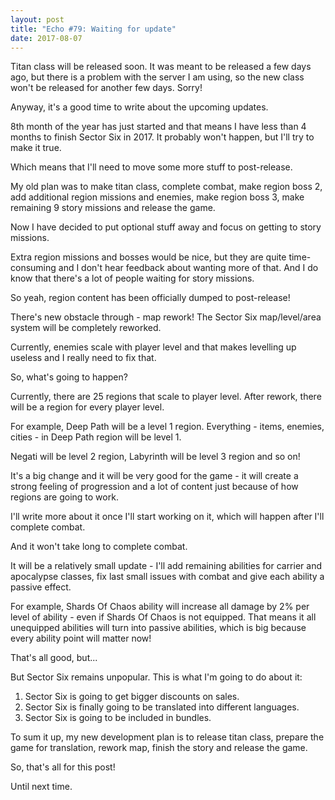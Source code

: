 ```yaml
---
layout: post
title: "Echo #79: Waiting for update"
date: 2017-08-07
---
```


Titan class will be released soon.
It was meant to be released a few days ago, but there is a problem with the server I am using, so the new class won't be released for another few days.
Sorry!

Anyway, it's a good time to write about the upcoming updates.

8th month of the year has just started and that means I have less than 4 months to finish Sector Six in 2017.
It probably won't happen, but I'll try to make it true.

Which means that I'll need to move some more stuff to post-release.

My old plan was to make titan class, complete combat, make region boss 2, add additional region missions and enemies, make region boss 3, make remaining 9 story missions and release the game.

Now I have decided to put optional stuff away and focus on getting to story missions.

Extra region missions and bosses would be nice, but they are quite time-consuming and I don't hear feedback about wanting more of that.
And I do know that there's a lot of people waiting for story missions.

So yeah, region content has been officially dumped to post-release!

There's new obstacle through - map rework!
The Sector Six map/level/area system will be completely reworked.

Currently, enemies scale with player level and that makes levelling up useless and I really need to fix that.

So, what's going to happen?

Currently, there are 25 regions that scale to player level.
After rework, there will be a region for every player level.

For example, Deep Path will be a level 1 region.
Everything - items, enemies, cities - in Deep Path region will be level 1.

Negati will be level 2 region, Labyrinth will be level 3 region and so on!

It's a big change and it will be very good for the game - it will create a strong feeling of progression and a lot of content just because of how regions are going to work.

I'll write more about it once I'll start working on it, which will happen after I'll complete combat.

And it won't take long to complete combat.

It will be a relatively small update - I'll add remaining abilities for carrier and apocalypse classes, fix last small issues with combat and give each ability a passive effect.

For example, Shards Of Chaos ability will increase all damage by 2% per level of ability - even if Shards Of Chaos is not equipped.
That means it all unequipped abilities will turn into passive abilities, which is big because every ability point will matter now!

That's all good, but...

But Sector Six remains unpopular.
This is what I'm going to do about it:

1) Sector Six is going to get bigger discounts on sales.
2) Sector Six is finally going to be translated into different languages.
3) Sector Six is going to be included in bundles.

To sum it up, my new development plan is to release titan class, prepare the game for translation, rework map, finish the story and release the game.

So, that's all for this post!

Until next time.

